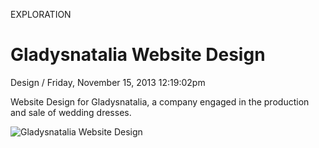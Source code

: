 <p class="type">EXPLORATION</p>

# Gladysnatalia Website Design

<p class="meta">Design  /  Friday, November 15, 2013 12:19:02pm</p>

Website Design for Gladysnatalia, a company engaged in the production and sale of wedding dresses.

![Gladysnatalia Website Design](https://farooq-agent.web.app/assets/images/works/large/yxW0iFmG_work_image.jpg)
